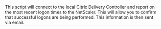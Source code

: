 This script will connect to the local Citrix Delivery Controller and report on the most recent logon times to the NetScaler. This will allow you to confirm that successful logons are being performed. This information is then sent via email.
